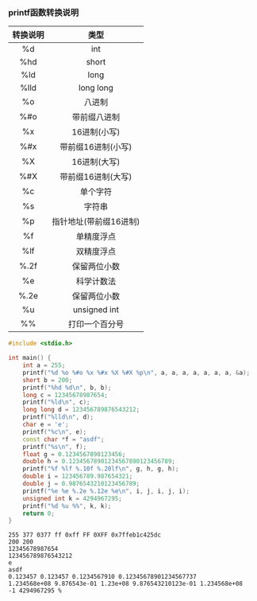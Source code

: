 ### printf函数转换说明

|转换说明|类型|
|:---:|:---:|
|%d|int|
|%hd|short|
|%ld|long|
|%lld|long long|
|%o|八进制|
|%#o|带前缀八进制|
|%x|16进制(小写)|
|%#x|带前缀16进制(小写)|
|%X|16进制(大写)|
|%#X|带前缀16进制(大写)|
|%c|单个字符|
|%s|字符串|
|%p|指针地址(带前缀16进制)|
|%f|单精度浮点|
|%lf|双精度浮点|
|%.2f|保留两位小数|
|%e|科学计数法|
|%.2e|保留两位小数|
|%u|unsigned int|
|%%|打印一个百分号|

```cpp
#include <stdio.h>

int main() {
    int a = 255;
    printf("%d %o %#o %x %#x %X %#X %p\n", a, a, a, a, a, a, a, &a);
    short b = 200;
    printf("%hd %d\n", b, b);
    long c = 12345678987654;
    printf("%ld\n", c);
    long long d = 123456789876543212;
    printf("%lld\n", d);
    char e = 'e';
    printf("%c\n", e);
    const char *f = "asdf";
    printf("%s\n", f);
    float g = 0.1234567890123456;
    double h = 0.12345678901234567890123456789;
    printf("%f %lf %.10f %.20lf\n", g, h, g, h);
    double i = 123456789.987654321;
    double j = 0.9876543210123456789;
    printf("%e %e %.2e %.12e %e\n", i, j, i, j, i);
    unsigned int k = 4294967295;
    printf("%d %u %%", k, k);
    return 0;
}
```

```
255 377 0377 ff 0xff FF 0XFF 0x7ffeb1c425dc
200 200
12345678987654
123456789876543212
e
asdf
0.123457 0.123457 0.1234567910 0.12345678901234567737
1.234568e+08 9.876543e-01 1.23e+08 9.876543210123e-01 1.234568e+08
-1 4294967295 %
```